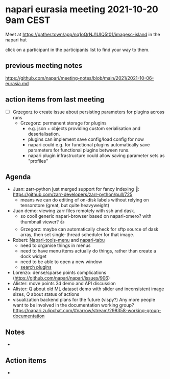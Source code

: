 # napari eurasia meeting 2021-10-20 9am CEST

Meet at https://gather.town/app/nq1oQrNJ1UIQ5t01/imagesc-island in the napari hut

click on a participant in the participants list to find your way to them.

## previous meeting notes

https://github.com/napari/meeting-notes/blob/main/2021/2021-10-06-eurasia.md

## action items from last meeting

- [ ] Grzegorz to create issue about persisting parameters for plugins across runs
    - Grzegorz: permanent storage for plugins
        - e.g. json + objects providing custom serialisation and deserialisation.
        - plugins can implement save config/load config for now
        - napari could e.g. for functional plugins automatically save parameters for functional plugins between runs.
        - napari plugin infrastructure could allow saving parameter sets as "profiles"

## Agenda

- Juan: zarr-python just merged support for fancy indexing :tada:: https://github.com/zarr-developers/zarr-python/pull/725
    - means we can do editing of on-disk labels without relying on tensorstore (great, but quite heavyweight)
- Juan demo: viewing zarr files remotely with ssh and dask.
    - so cool! generic napari-browser based on napari-omero? with thumbnail viewer? :+1: 
    - Grzegorz: maybe can automatically check for sftp source of dask array, then set single-thread scheduler for that image.
- Robert: [Napari-tools-menu](https://github.com/haesleinhuepf/napari-tools-menu) and [napari-tabu](https://github.com/haesleinhuepf/napari-tabu)
    - need to organise things in menus
    - need to have menu items actually do things, rather than create a dock widget
    - need to be able to open a new window
    - [search plugins](https://www.napari-hub.org/plugins/napari-plugin-search)
- Lorenzo: dense/sparse points complications (https://github.com/napari/napari/issues/906)
- Alister: move points 3d demo and API discussion
- Alister: Q about old ML dataset demo with slider and inconsistent image sizes, Q about status of actions
- visualization backend plans for the future (vispy?)
Any more people want to be involved in the documentation working group? https://napari.zulipchat.com/#narrow/stream/298358-working-group-documentation

Notes
-----
- 




Action items
------------

- 
